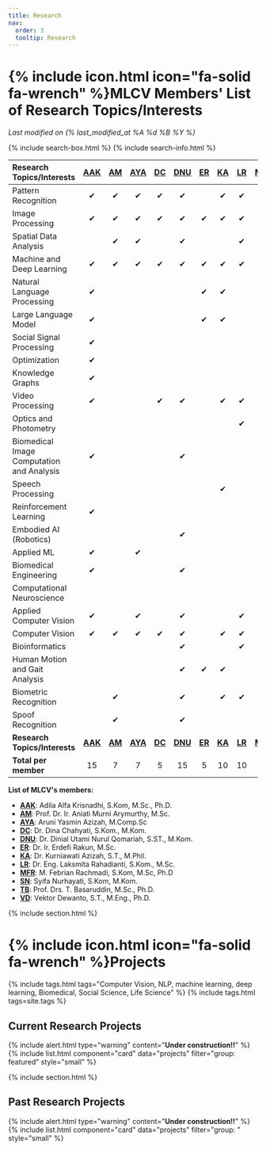 ```yaml
---
title: Research
nav:
  order: 3
  tooltip: Research
---
```


# {% include icon.html icon="fa-solid fa-wrench" %}MLCV Members' List of Research Topics/Interests

_Last modified on {% last_modified_at %A %d %B %Y %}_

{% include search-box.html %}
{% include search-info.html %}


| Research Topics/Interests | [AAK](../members/adila-krisnadhi.html) | [AM](../members/aniati-murni.html) | [AYA](../members/aruni-azizah.html) | [DC](../members/dina-chahyati.html) | [DNU](../members/dinial-utami.html) | [ER](../members/erdefi-rakun.html) | [KA](../members/kurniawati-azizah.html) | [LR](../members/laksmita-rahadianti.html) | [MFR](../members/febrian-rachmadi.html) | NF | [SN](../members/syifa-nurhayati.html) | [TB](../members/t-basaruddin.html) | [VD](../members/vektor-dewanto.html) | Total
| :---- | :----: | :----: | :----: | :----: | :----: | :----: | :----: | :----: | :----: | :----: | :----: | :----: |:----: | :----: |
| Pattern Recognition | <span>&#x2714;</span> | <span>&#x2714;</span> | <span>&#x2714;</span> |   <span>&#x2714;</span> | <span>&#x2714;</span> |   | <span>&#x2714;</span> |   <span>&#x2714;</span> | <span>&#x2714;</span> |   |   |   <span>&#x2714;</span> | <span>&#x2714;</span> | 10
| Image Processing  | <span>&#x2714;</span> | <span>&#x2714;</span> | <span>&#x2714;</span> |   <span>&#x2714;</span> | <span>&#x2714;</span> | <span>&#x2714;</span> | <span>&#x2714;</span> |   <span>&#x2714;</span> | <span>&#x2714;</span> |   |   |   <span>&#x2714;</span> |   | 10
| Spatial Data Analysis |   | <span>&#x2714;</span> | <span>&#x2714;</span> |     | <span>&#x2714;</span> |   |   |   <span>&#x2714;</span> | <span>&#x2714;</span> |   |   |     |   | 5
| Machine and Deep Learning | <span>&#x2714;</span> | <span>&#x2714;</span> | <span>&#x2714;</span> |   <span>&#x2714;</span> | <span>&#x2714;</span> | <span>&#x2714;</span> | <span>&#x2714;</span> |   <span>&#x2714;</span> | <span>&#x2714;</span> | <span>&#x2714;</span> | <span>&#x2714;</span> |   <span>&#x2714;</span> | <span>&#x2714;</span> | 13
| Natural Language Processing  | <span>&#x2714;</span> |   |   |    |   | <span>&#x2714;</span> | <span>&#x2714;</span> |   |    |    |   |    |   | 3
| Large Language Model  | <span>&#x2714;</span> |   |   |    |   | <span>&#x2714;</span> | <span>&#x2714;</span> |   | <span>&#x2714;</span> |   |   |    |   | 4
| Social Signal Processing  | <span>&#x2714;</span> |    |   |    |    |    |   |    |    |   |   |   <span>&#x2714;</span> |   | 2
| Optimization  | <span>&#x2714;</span> |    |   |    |    |    |   |    |    |   |   |   <span>&#x2714;</span> | <span>&#x2714;</span> | 4
| Knowledge Graphs  | <span>&#x2714;</span> |    |   |    |    |    |   |    |    |   |   |     |   | 1
| Video Processing  | <span>&#x2714;</span> |   |   |   <span>&#x2714;</span> | <span>&#x2714;</span> |   | <span>&#x2714;</span> | <span>&#x2714;</span> | <span>&#x2714;</span> |   |   |   |   | 6
| Optics and Photometry  |   |   |   |   |   |   |   |   <span>&#x2714;</span> |   |   |   |   |   | 1
| Biomedical Image Computation and Analysis  | <span>&#x2714;</span> |   |   |   | <span>&#x2714;</span> |   |   |   | <span>&#x2714;</span> |   | <span>&#x2714;</span> |     |   | 4
| Speech Processing  |   |   |   |   |   |   | <span>&#x2714;</span> |   |   |   |   |   |   | 1
| Reinforcement Learning  | <span>&#x2714;</span> |   |   |   |   |   |   |   | <span>&#x2714;</span> |   |   |   | <span>&#x2714;</span> | 3
| Embodied AI (Robotics)  |   |   |   |   | <span>&#x2714;</span> |   |   |   |   |   |   |   | <span>&#x2714;</span> | 2
| Applied ML  | <span>&#x2714;</span> |   | <span>&#x2714;</span> |   |   |   |   |   | <span>&#x2714;</span> | <span>&#x2714;</span> |   |   <span>&#x2714;</span> | <span>&#x2714;</span> | 6
| Biomedical Engineering  | <span>&#x2714;</span> |   |   |   | <span>&#x2714;</span> |    |   |   | <span>&#x2714;</span> | <span>&#x2714;</span> |   |   |   | 4
| Computational Neuroscience  |   |   |   |   |   |   |   |   | <span>&#x2714;</span> | <span>&#x2714;</span> |    |   |   | 2
| Applied Computer Vision  | <span>&#x2714;</span> |   | <span>&#x2714;</span> |   | <span>&#x2714;</span> |   |   | <span>&#x2714;</span> | <span>&#x2714;</span> |   |   |     |   | 5
| Computer Vision  | <span>&#x2714;</span> | <span>&#x2714;</span> | <span>&#x2714;</span> |   <span>&#x2714;</span> | <span>&#x2714;</span> |   | <span>&#x2714;</span> | <span>&#x2714;</span> | <span>&#x2714;</span> |   |   |   <span>&#x2714;</span> |   | 9
| Bioinformatics  |   |   |   |   | <span>&#x2714;</span> |   |   | <span>&#x2714;</span> | <span>&#x2714;</span> |   |   | <span>&#x2714;</span> | <span>&#x2714;</span> | 5
| Human Motion and Gait Analysis |   |   |   |   | <span>&#x2714;</span> | <span>&#x2714;</span> | <span>&#x2714;</span> |   | <span>&#x2714;</span> |   |   | <span>&#x2714;</span> |   | 5
| Biometric Recognition  |   | <span>&#x2714;</span> |   |   | <span>&#x2714;</span> |   | <span>&#x2714;</span> | <span>&#x2714;</span> |   |   |   |<span>&#x2714;</span> |   | 5
| Spoof Recognition  |   | <span>&#x2714;</span> |   |   | <span>&#x2714;</span> |   |   |   |   |   |   |   |   | 2
| **Research Topics/Interests** | [**AAK**](../members/adila-krisnadhi.html) | [**AM**](../members/aniati-murni.html) | [**AYA**](../members/aruni-azizah.html) | [**DC**](../members/dina-chahyati.html) | [**DNU**](../members/dinial-utami.html) | [**ER**](../members/erdefi-rakun.html) | [**KA**](../members/kurniawati-azizah.html) | [**LR**](../members/laksmita-rahadianti.html) | [**MFR**](../members/febrian-rachmadi.html) | **NF** | [**SN**](../members/syifa-nurhayati.html) | [**TB**](../members/t-basaruddin.html) | [**VD**](../members/vektor-dewanto.html) | **Total**
| **Total per member** | 15 | 7 | 7 | 5 | 15 | 5 | 10 | 10 | 15 | 4 | 3 | 9 | 7 | 

**List of MLCV's members:**
- [**AAK**](../members/adila-krisnadhi.html): Adila Alfa Krisnadhi, S.Kom, M.Sc., Ph.D.
- [**AM**](../members/aniati-murni.html): Prof. Dr. Ir. Aniati Murni Arymurthy, M.Sc.
- [**AYA**](../members/aruni-azizah.html): Aruni Yasmin Azizah, M.Comp.Sc
- [**DC**](../members/dina-chahyati.html): Dr. Dina Chahyati, S.Kom., M.Kom.
- [**DNU**](../members/dinial-utami.html): Dr. Dinial Utami Nurul Qomariah, S.ST., M.Kom.
- [**ER**](../members/erdefi-rakun.html): Dr. Ir. Erdefi Rakun, M.Sc.
- [**KA**](../members/kurniawati-azizah.html): Dr. Kurniawati Azizah, S.T., M.Phil.
- [**LR**](../members/laksmita-rahadianti.html): Dr. Eng. Laksmita Rahadianti, S.Kom., M.Sc.
- [**MFR**](../members/febrian-rachmadi.html): M. Febrian Rachmadi, S.Kom, M.Sc, Ph.D
- [**SN**](../members/syifa-nurhayati.html): Syifa Nurhayati, S.Kom, M.Kom.
- [**TB**](../members/t-basaruddin.html): Prof. Drs. T. Basaruddin, M.Sc., Ph.D.
- [**VD**](../members/vektor-dewanto.html): Vektor Dewanto, S.T., M.Eng., Ph.D.

{% include section.html %}

# {% include icon.html icon="fa-solid fa-wrench" %}Projects

{% include tags.html tags="Computer Vision, NLP, machine learning, deep learning, Biomedical, Social Science, Life Science" %}
{% include tags.html tags=site.tags %}

## Current Research Projects
{% include alert.html type="warning" content="**Under construction!!**" %}
{% include list.html component="card" data="projects" filter="group: featured" style="small" %}

{% include section.html %}
## Past Research Projects
{% include alert.html type="warning" content="**Under construction!!**" %}
{% include list.html component="card" data="projects" filter="group: " style="small" %}
